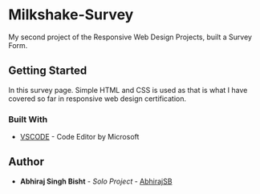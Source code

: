 # Milkshake-Survey
My second project of the Responsive Web Design Projects, built a Survey Form.

## Getting Started

In this survey page. Simple HTML and CSS is used as that is what I have covered so far in responsive web design certification.

### Built With

* [VSCODE](https://code.visualstudio.com/) - Code Editor by Microsoft


## Author

* **Abhiraj Singh Bisht** - *Solo Project* - [AbhirajSB](https://github.com/AbhirajSB)
